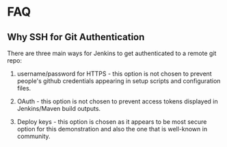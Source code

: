 # FAQ

## Why SSH for Git Authentication

There are three main ways for Jenkins to get authenticated to a remote git repo:

1.  username/password for HTTPS - this option is not chosen to prevent people's
    github credentials appearing in setup scripts and configuration files.

2.  OAuth - this option is not chosen to prevent access tokens displayed in
    Jenkins/Maven build outputs.

3.  Deploy keys - this option is chosen as it appears to be most secure option
    for this demonstration and also the one that is well-known in community.

